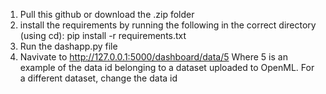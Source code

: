 1. Pull this github or download the .zip folder
2. install the requirements by running the following in the correct directory (using cd): pip install -r requirements.txt
3. Run the dashapp.py file
4. Navivate to http://127.0.0.1:5000/dashboard/data/5
   Where 5 is an example of the data id belonging to a dataset uploaded to OpenML. For a different dataset, change the data id
